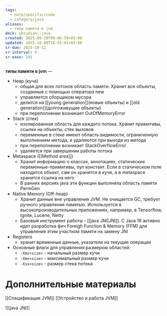 ```yaml
---
tags:
  - note/specific/code
  - category/java
aliases:
  - типы памяти в jvm
deck: obsidian::java
created: 2025-09-20T09:06:59+03:00
updated: 2025-10-08T18:55:01+03:00
sr-due: 2025-10-12
sr-interval: 4
sr-ease: 291
---
```


**типы памяти в jvm**
—

- Heap (куча)
	- общая для всех потоков область памяти. Хранит все объекты, созданные с помощью оператора new
	- управляется сборщиком мусора
	- делится на [[young generation]](новые объекты) и [[old generation]](долгоживущие объекты)
	- при переполнении возникает OutOfMemoryError
- Stack (стек)
	- изолированная область для каждого потока. Хранит примитивы, ссылки на объекты, стек вызовов
	- переменные в стеке имеют область видимости, ограниченную выполнением метода, и удаляются при выходе из метода
	- при переполнении возникает StackOverflowError
	- удаляется при завершении работы потока
- Metaspace ([[Method area]])
	- Хранит информацию о классах, аннотациях, статические переменные-примитивы, пул констант. Если в статическом поле находится объект, сам он хранится в куче, а в metaspace хранится ссылка на него
	- В ранних версиях java эти функции выполняла область памяти PermGen
- Native Memory (Off-heap)
	- Хранит данные вне управления JVM. Не очищается GC, требует ручного управления памятью. Используется в высокопроизводительных приложениях, например, в Tensorflow, Ignite, Lucene, Netty
	- Базовый инструмент работы - [[java JNI|JNI]]. С Java 19 активно идет разработка фич Foreigh Function & Memory (FFM) для управления этим участком памяти на замену JNI
- Registers
	- хранит временные данные, указатели на текущие операции
- Основные флаги для управления размером областей:
	- `-Xms<size>` - начальный размер кучи
	- `-Xmx<size>` - максимальный размер кучи
	- `-Xss<size>` - размер стека потока

# Дополнительные материалы
[[Спецификация JVM]]
[[Устройство и работа JVM]]

![[java JNI]]

